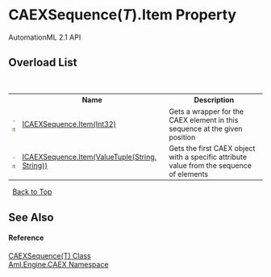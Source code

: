 # CAEXSequence(*T*).Item Property 
AutomationML 2.1 API 


## Overload List
&nbsp;<table><tr><th></th><th>Name</th><th>Description</th></tr><tr><td>![Explicit interface implementation](media/pubinterface.gif "Explicit interface implementation")![Private property](media/privproperty.gif "Private property")</td><td><a href="P_Aml_Engine_CAEX_CAEXSequence_1_Aml_Engine_CAEX_ICAEXSequence_Item">ICAEXSequence.Item(Int32)</a></td><td>
Gets a wrapper for the CAEX element in this sequence at the given position</td></tr><tr><td>![Explicit interface implementation](media/pubinterface.gif "Explicit interface implementation")![Private property](media/privproperty.gif "Private property")</td><td><a href="P_Aml_Engine_CAEX_CAEXSequence_1_Aml_Engine_CAEX_ICAEXSequence_Item_1">ICAEXSequence.Item(ValueTuple(String, String))</a></td><td>
Gets the first CAEX object with a specific attribute value from the sequence of elements</td></tr></table>&nbsp;
<a href="#caexsequence(*t*).item-property">Back to Top</a>

## See Also


#### Reference
<a href="T_Aml_Engine_CAEX_CAEXSequence_1">CAEXSequence(T) Class</a><br /><a href="N_Aml_Engine_CAEX">Aml.Engine.CAEX Namespace</a><br />